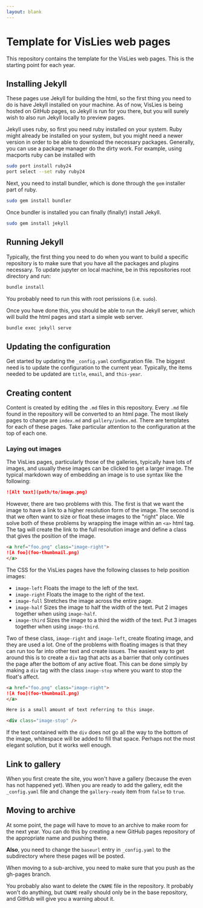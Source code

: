 ```yaml
---
layout: blank
---
```

# Template for VisLies web pages

This repository contains the template for the VisLies web pages. This is
the starting point for each year.

## Installing Jekyll

These pages use Jekyll for building the html, so the first thing you need
to do is have Jekyll installed on your machine. As of now, VisLies is being
hosted on GitHub pages, so Jekyll is run for you there, but you will surely
wish to also run Jekyll locally to preview pages.

Jekyll uses ruby, so first you need ruby installed on your system. Ruby
might already be installed on your system, but you might need a newer
version in order to be able to download the necessary packages. Generally,
you can use a package manager do the dirty work. For example, using
macports ruby can be installed with

``` sh
sudo port install ruby24
port select --set ruby ruby24
```

Next, you need to install bundler, which is done through the `gem`
installer part of ruby.

``` sh
sudo gem install bundler
```

Once bundler is installed you can finally (finally!) install Jekyll.

``` sh
sudo gem install jekyll
```

## Running Jekyll

Typically, the first thing you need to do when you want to build a specific
repository is to make sure that you have all the packages and plugins
necessary. To update jupyter on local machine, be in this repositories root
directory and run:

``` sh
bundle install
```

You probably need to run this with root perissions (i.e. `sudo`).

Once you have done this, you should be able to run the Jekyll server, which
will build the html pages and start a simple web server.

``` sh
bundle exec jekyll serve
```

## Updating the configuration

Get started by updating the `_config.yaml` configuration file. The biggest
need is to update the configuration to the current year. Typically, the
items needed to be updated are `title`, `email`, and `this-year`.

## Creating content

Content is created by editing the `.md` files in this repository. Every
`.md` file found in the repository will be converted to an html page. The
most likely pages to change are `index.md` and `gallery/index.md`. There
are templates for each of these pages. Take particular attention to the
configuration at the top of each one.

### Laying out images

The VisLies pages, particularly those of the galleries, typically have lots
of images, and usually these images can be clicked to get a larger image.
The typical markdown way of embedding an image is to use syntax like the
following:

``` markdown
![Alt text](path/to/image.png)
```

However, there are two problems with this. The first is that we want the
image to have a link to a higher resolution form of the image. The second
is that we often want to size or float these images to the "right" place.
We solve both of these problems by wrapping the image within an `<a>` html
tag. The tag will create the link to the full resolution image and define a
class that gives the position of the image.

``` markdown
<a href="foo.png" class="image-right">
![A foo](foo-thumbnail.png)
</a>
```

The CSS for the VisLies pages have the following classes to help position
images:

  * `image-left` Floats the image to the left of the text.
  * `image-right` Floats the image to the right of the text.
  * `image-full` Stretches the image across the entire page.
  * `image-half` Sizes the image to half the width of the text. Put 2
    images together when using `image-half`.
  * `image-third` Sizes the image to a third the width of the text. Put 3
    images together when using `image-third`.

Two of these class, `image-right` and `image-left`, create floating image,
and they are used a lot. One of the problems with floating images is that
they can run too far into other text and create issues. The easiest way to
get around this is to create a `div` tag that acts as a barrier that only
continues the page after the bottom of any active float. This can be done
simply by making a `div` tag with the class `image-stop` where you want to
stop the float's affect.

``` markdown
<a href="foo.png" class="image-right">
![A foo](foo-thumbnail.png)
</a>

Here is a small amount of text referring to this image.

<div class="image-stop" />
```

If the text contained with the `div` does not go all the way to the bottom
of the image, whitespace will be added to fill that space. Perhaps not the
most elegant solution, but it works well enough.

## Link to gallery

When you first create the site, you won't have a gallery (because the even
has not happened yet). When you are ready to add the gallery, edit the
`_config.yaml` file and change the `gallery-ready` item from `false` to
`true`.

## Moving to archive

At some point, the page will have to move to an archive to make room for
the next year. You can do this by creating a new GitHub pages repository of
the appropriate name and pushing there.

**Also**, you need to change the `baseurl` entry in `_config.yaml` to the
subdirectory where these pages will be posted.

When moving to a sub-archive, you need to make sure that you push as the
gh-pages branch.

You probably also want to delete the `CNAME` file in the repository. It
probably won't do anything, but `CNAME` really should only be in the base
repository, and GitHub will give you a warning about it.
